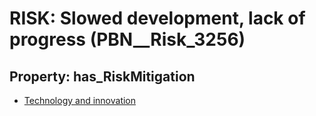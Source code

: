 # RISK: __Slowed development, lack of progress__ (PBN__Risk_3256)

## Property: has_RiskMitigation

* [Technology and innovation](PBN__Mitigation_1820)

